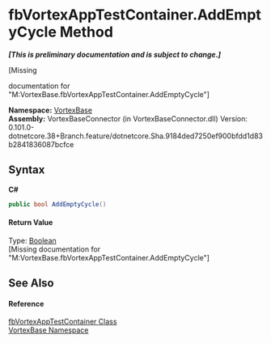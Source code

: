 # fbVortexAppTestContainer.AddEmptyCycle Method 
 _**\[This is preliminary documentation and is subject to change.\]**_

\[Missing <summary> documentation for "M:VortexBase.fbVortexAppTestContainer.AddEmptyCycle"\]

**Namespace:**&nbsp;<a href="N_VortexBase.md">VortexBase</a><br />**Assembly:**&nbsp;VortexBaseConnector (in VortexBaseConnector.dll) Version: 0.101.0-dotnetcore.38+Branch.feature/dotnetcore.Sha.9184ded7250ef900bfdd1d83b2841836087bcfce

## Syntax

**C#**<br />
``` C#
public bool AddEmptyCycle()
```


#### Return Value
Type: <a href="https://docs.microsoft.com/dotnet/api/system.boolean" target="_blank">Boolean</a><br />\[Missing <returns> documentation for "M:VortexBase.fbVortexAppTestContainer.AddEmptyCycle"\]

## See Also


#### Reference
<a href="T_VortexBase_fbVortexAppTestContainer.md">fbVortexAppTestContainer Class</a><br /><a href="N_VortexBase.md">VortexBase Namespace</a><br />